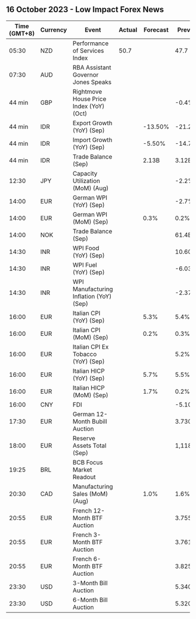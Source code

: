 ## 16 October 2023 - Low Impact Forex News

| Time (GMT+8) | Currency | Event | Actual | Forecast | Previous |
|------|----------|-------|--------|----------|----------|
| 05:30 | NZD | Performance of Services Index | 50.7 |  | 47.7 |
| 07:30 | AUD | RBA Assistant Governor Jones Speaks |  |  |  |
| 44 min | GBP | Rightmove House Price Index (YoY) (Oct) |  |  | -0.4% |
| 44 min | IDR | Export Growth (YoY) (Sep) |  | -13.50% | -21.21% |
| 44 min | IDR | Import Growth (YoY) (Sep) |  | -5.50% | -14.77% |
| 44 min | IDR | Trade Balance (Sep) |  | 2.13B | 3.12B |
| 12:30 | JPY | Capacity Utilization (MoM) (Aug) |  |  | -2.2% |
| 14:00 | EUR | German WPI (YoY) (Sep) |  |  | -2.7% |
| 14:00 | EUR | German WPI (MoM) (Sep) |  | 0.3% | 0.2% |
| 14:00 | NOK | Trade Balance (Sep) |  |  | 61.4B |
| 14:30 | INR | WPI Food (YoY) (Sep) |  |  | 10.60% |
| 14:30 | INR | WPI Fuel (YoY) (Sep) |  |  | -6.03% |
| 14:30 | INR | WPI Manufacturing Inflation (YoY) (Sep) |  |  | -2.37% |
| 16:00 | EUR | Italian CPI (YoY) (Sep) |  | 5.3% | 5.4% |
| 16:00 | EUR | Italian CPI (MoM) (Sep) |  | 0.2% | 0.3% |
| 16:00 | EUR | Italian CPI Ex Tobacco (YoY) (Sep) |  |  | 5.2% |
| 16:00 | EUR | Italian HICP (YoY) (Sep) |  | 5.7% | 5.5% |
| 16:00 | EUR | Italian HICP (MoM) (Sep) |  | 1.7% | 0.2% |
| 16:00 | CNY | FDI |  |  | -5.10% |
| 17:30 | EUR | German 12-Month Bubill Auction |  |  | 3.730% |
| 18:00 | EUR | Reserve Assets Total (Sep) |  |  | 1,118.77B |
| 19:25 | BRL | BCB Focus Market Readout |  |  |  |
| 20:30 | CAD | Manufacturing Sales (MoM) (Aug) |  | 1.0% | 1.6% |
| 20:55 | EUR | French 12-Month BTF Auction |  |  | 3.755% |
| 20:55 | EUR | French 3-Month BTF Auction |  |  | 3.761% |
| 20:55 | EUR | French 6-Month BTF Auction |  |  | 3.825% |
| 23:30 | USD | 3-Month Bill Auction |  |  | 5.340% |
| 23:30 | USD | 6-Month Bill Auction |  |  | 5.320% |
